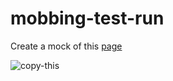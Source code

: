 # mobbing-test-run

Create a mock of this [page](https://www.booking.com/searchresults.html?label=gen173nr-1FCAEoggI46AdIM1gEaN0BiAEBmAExuAEXyAEM2AEB6AEB-AECiAIBqAIDuAKsl7iFBsACAdICJGQzNTMyODc0LTE2Y2MtNGEzNC04ODg3LWE5MWQwMDE1NDRjONgCBeACAQ&sid=324ea5a0ca10787cc14ea8919a246014&sb=1&sb_lp=1&src=index&src_elem=sb&error_url=https%3A%2F%2Fwww.booking.com%2Findex.html%3Flabel%3Dgen173nr-1FCAEoggI46AdIM1gEaN0BiAEBmAExuAEXyAEM2AEB6AEB-AECiAIBqAIDuAKsl7iFBsACAdICJGQzNTMyODc0LTE2Y2MtNGEzNC04ODg3LWE5MWQwMDE1NDRjONgCBeACAQ%3Bsid%3D324ea5a0ca10787cc14ea8919a246014%3Bsb_price_type%3Dtotal%26%3B&ss=Sapporo%2C+Hokkaido%2C+Japan&is_ski_area=&checkin_year=2021&checkin_month=6&checkin_monthday=18&checkout_year=2021&checkout_month=6&checkout_monthday=20&group_adults=2&group_children=0&no_rooms=1&b_h4u_keep_filters=&from_sf=1&search_pageview_id=dc243e16dd4e002e&ac_suggestion_list_length=5&ac_suggestion_theme_list_length=0&ac_position=0&ac_langcode=en&ac_click_type=b&dest_id=-242395&dest_type=city&iata=SPK&place_id_lat=43.061073&place_id_lon=141.356413&search_pageview_id=dc243e16dd4e002e&search_selected=true&ss_raw=sapporo)

![copy-this](https://user-images.githubusercontent.com/5965883/119636254-a62aba80-be3e-11eb-8d56-9072098715d6.png)
